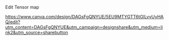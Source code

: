 Edit Tensor map 

https://www.canva.com/design/DAGsFgQNYUE/5EU9MTYGTT6tGlLvyUyHAQ/edit?utm_content=DAGsFgQNYUE&utm_campaign=designshare&utm_medium=link2&utm_source=sharebutton
